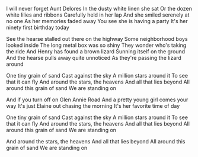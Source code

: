 I will never forget Aunt Delores
In the dusty white linen she sat
Or the dozen white lilies and ribbons
Carefully held in her lap
And she smiled serenely at no one
As her memories faded away
You see she is having a party
It's her ninety first birthday today

See the hearse stalled out there on the highway
Some neighborhood boys looked inside
The long metal box was so shiny
They wonder who's taking the ride
And Henry has found a brown lizard
Sunning itself on the ground
And the hearse pulls away quite unnoticed
As they're passing the lizard around

One tiny grain of sand
Cast against the sky
A million stars around it
To see that it can fly
And around the stars, the heavens
And all that lies beyond
All around this grain of sand
We are standing on

And if you turn off on Glen Annie Road
And a pretty young girl comes your way
It's just Elaine out chasing the morning
It's her favorite time of day

One tiny grain of sand
Cast against the sky
A million stars around it
To see that it can fly
And around the stars, the heavens
And all that lies beyond
All around this grain of sand
We are standing on

And around the stars, the heavens
And all that lies beyond
All around this grain of sand
We are standing on
